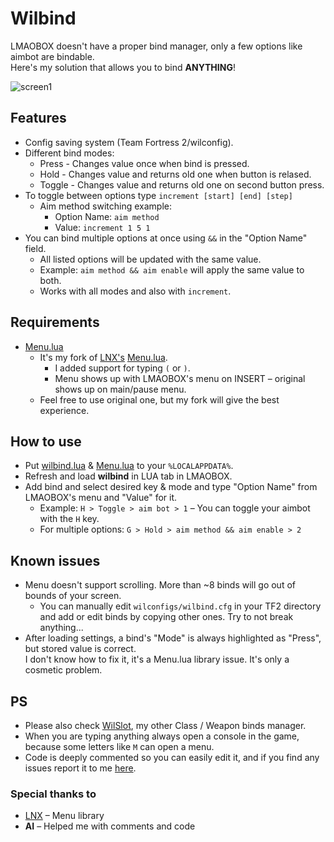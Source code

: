 # Wilbind
LMAOBOX doesn't have a proper bind manager, only a few options like aimbot are bindable.  
Here's my solution that allows you to bind **ANYTHING**!

![screen1](https://i.imgur.com/5kQAqP6.png)

## Features
- Config saving system (Team Fortress 2/wilconfig).
- Different bind modes:
    - Press - Changes value once when bind is pressed.
    - Hold - Changes value and returns old one when button is relased.
    - Toggle - Changes value and returns old one on second button press.
- To toggle between options type `increment [start] [end] [step]`
    - Aim method switching example:
        - Option Name: `aim method`
        - Value: `increment 1 5 1`
- You can bind multiple options at once using `&&` in the "Option Name" field.
    - All listed options will be updated with the same value.
    - Example: `aim method && aim enable` will apply the same value to both.
    - Works with all modes and also with `increment`.

## Requirements
- [Menu.lua](https://github.com/GNWilber/lmaobox-luas-public/blob/main/Menu.lua)
    - It's my fork of [LNX's](https://github.com/lnx00/) [Menu.lua](https://github.com/lnx00/Lmaobox-Lua/blob/main/src/MenuLib/Menu.lua).
        - I added support for typing `(` or `)`.
        - Menu shows up with LMAOBOX's menu on INSERT – original shows up on main/pause menu.
    - Feel free to use original one, but my fork will give the best experience.

## How to use
- Put [wilbind.lua](https://github.com/GNWilber/lmaobox-luas-public/blob/main/wilbind/wilbind.lua) & [Menu.lua](https://github.com/GNWilber/lmaobox-luas-public/blob/main/Menu.lua) to your `%LOCALAPPDATA%`.
- Refresh and load **wilbind** in LUA tab in LMAOBOX.
- Add bind and select desired key & mode and type "Option Name" from LMAOBOX's menu and "Value" for it.
    - Example: `H > Toggle > aim bot > 1` – You can toggle your aimbot with the `H` key.
    - For multiple options: `G > Hold > aim method && aim enable > 2`

## Known issues
- Menu doesn't support scrolling. More than ~8 binds will go out of bounds of your screen.
    - You can manually edit `wilconfigs/wilbind.cfg` in your TF2 directory and add or edit binds by copying other ones. Try to not break anything...
- After loading settings, a bind's "Mode" is always highlighted as "Press", but stored value is correct.  
  I don't know how to fix it, it's a Menu.lua library issue. It's only a cosmetic problem.

## PS
- Please also check [WilSlot](https://github.com/GNWilber/lmaobox-luas-public/blob/main/wilslot/README.md), my other Class / Weapon binds manager.
- When you are typing anything always open a console in the game, because some letters like `M` can open a menu.
- Code is deeply commented so you can easily edit it, and if you find any issues report it to me [here](https://github.com/GNWilber/lmaobox-luas-public/issues).

### Special thanks to
- [LNX](https://github.com/lnx00/) – Menu library  
- **AI** – Helped me with comments and code

